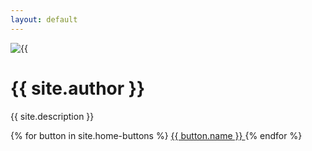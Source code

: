 ```yaml
---
layout: default
---
```


<div class="avatar mb-6">
    <div class="ring-primary ring-offset-base-100 w-64 rounded-full ring ring-offset-4">
        <img src="{% link assets/alexandr-musikhin-picture_min.png %}" alt={{ site.author }}>
    </div>
</div>

<h1 class="text-4xl font-bold">{{ site.author }}</h1>
<p class="text-xl my-4">{{ site.description }}</p>

<div class="grid grid-flow-col gap-4">
    {% for button in site.home-buttons %}
        <a class="btn btn-primary" href="{{ button.url }}">
            <i class="{{ button.icon }}"></i>
            {{ button.name }}
        </a>
    {% endfor %}
</div>

